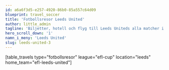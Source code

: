 ```yaml
---
id: a6a6f3d5-e257-4920-86b0-85a557c64d09
blueprint: travel_soccer
title: 'Fotbollsresor Leeds United'
author: little_admin
tagline: 'Biljetter, hotell och flyg till Leeds Uniteds alla matcher i EFL Cup'
hero_scroll_down: '1'
namn_i_meny: 'Leeds United'
slug: leeds-united-3
---
```

<p>[table_travels type="fotbollsresor" league="efl-cup" location="leeds" home_team="efl-leeds-united"]</p>
